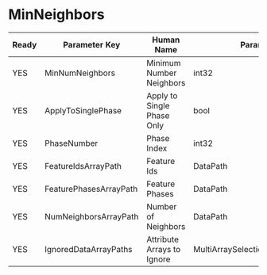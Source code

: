 # MinNeighbors #

| Ready | Parameter Key | Human Name | Parameter Type | Parameter Class |
|-------|---------------|------------|-----------------|----------------|
| YES | MinNumNeighbors | Minimum Number Neighbors | int32 | Int32Parameter |
| YES | ApplyToSinglePhase | Apply to Single Phase Only | bool | BoolParameter |
| YES | PhaseNumber | Phase Index | int32 | Int32Parameter |
| YES | FeatureIdsArrayPath | Feature Ids | DataPath | ArraySelectionParameter |
| YES | FeaturePhasesArrayPath | Feature Phases | DataPath | ArraySelectionParameter |
| YES | NumNeighborsArrayPath | Number of Neighbors | DataPath | ArraySelectionParameter |
| YES | IgnoredDataArrayPaths | Attribute Arrays to Ignore | MultiArraySelectionParameter::ValueType | MultiArraySelectionParameter |
